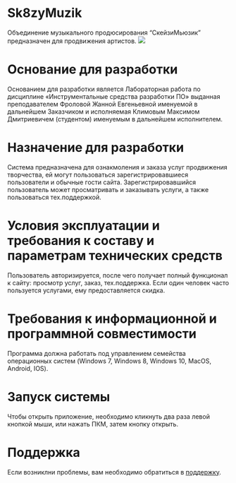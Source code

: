 # Sk8zyMuzik
Объединение музыкального продюсирования “СкейзиМьюзик” предназначен для продвижения артистов.
![](https://cubiq.ru/wp-content/uploads/2020/10/5-3.jpeg)
# Основание для разработки
Основанием для разработки является Лабораторная работа по дисциплине «Инструментальные средства разработки ПО» выданная преподавателем Фроловой Жанной Евгеньевной именуемой в дальнейшем Заказчиком и исполняемая Климовым Максимом Дмитриевичем (студентом) именуемым в дальнейшем исполнителем.
# Назначение для разработки
Система предназначена для ознакмоления и заказа услуг продвижения творчества, ей могут пользоваться зарегистрировавшиеся пользователи и обычные гости сайта. Зарегистрировавшийся пользователь может просматривать и заказывать услуги, а также пользоваться тех.поддержкой.
# Условия эксплуатации и требования к составу и параметрам технических средств
Пользователь авторизируется, после чего получает полный функционал к сайту: просмотр услуг, заказ, тех.поддержка. Если один человек часто пользуется услугами, ему предоставляется скидка.
# Требования к информационной и программной совместимости
Программа должна работать под управлением семейства операционных систем (Windows 7, Windows 8, Windows 10, MacOS, Android, IOS).
# Запуск системы
Чтобы открыть приложение, необходимо кликнуть два раза левой кнопкой мыши, или нажать ПКМ, затем кнопку открыть.
# Поддержка
Если возниклни проблемы, вам необходимо обратиться в [поддержку](https://vk.com/yungtezzy).
